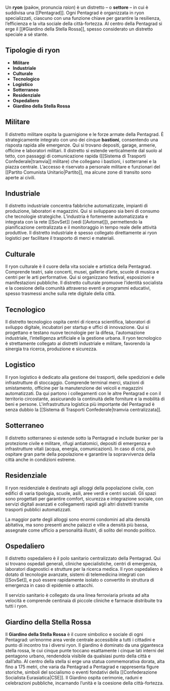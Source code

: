 Un **ryon** (район, pronuncia _raion_) è un distretto – o **settore** – in cui è suddivisa una [[Pentagrad]]. Ogni Pentagrad è organizzata in ryon specializzati, ciascuno con una funzione chiave per garantire la resilienza, l’efficienza e la vita sociale della città-fortezza. Al centro della Pentagrad si erge il [[#Giardino della Stella Rossa]], spesso considerato un distretto speciale a sé stante.
## Tipologie di ryon

- **Militare**
- **Industriale**
- **Culturale**
- **Tecnologico**
- **Logistico**
- **Sotterraneo**
- **Residenziale**
- **Ospedaliero**
- **Giardino della Stella Rossa**
## Militare
Il distretto militare ospita la guarnigione e le forze armate della Pentagrad. È strategicamente integrato con uno dei cinque **bastioni**, consentendo una risposta rapida alle emergenze. Qui si trovano depositi, garage, armerie, officine e laboratori militari. Il distretto si estende verticalmente dal suolo al tetto, con passaggi di comunicazione rapida ([[Sistema di Trasporti Confederale|tramvia]] militare) che collegano i bastioni, i sotterranei e la piazza centrale. L’accesso è riservato a personale militare e funzionari del [[Partito Comunista Unitario|Partito]], ma alcune zone di transito sono aperte ai civili.
## Industriale
Il distretto industriale concentra fabbriche automatizzate, impianti di produzione, laboratori e magazzini. Qui si sviluppano sia beni di consumo che tecnologie strategiche. L’industria è fortemente automatizzata e integrata con la rete [[SovSet]] (vedi [[Avtomat]]), permettendo la pianificazione centralizzata e il monitoraggio in tempo reale delle attività produttive. Il distretto industriale è spesso collegato direttamente ai ryon logistici per facilitare il trasporto di merci e materiali.
## Culturale
Il ryon culturale è il cuore della vita sociale e artistica della Pentagrad. Comprende teatri, sale concerti, musei, gallerie d’arte, scuole di musica e centri per le arti performative. Qui si organizzano festival, esposizioni e manifestazioni pubbliche. Il distretto culturale promuove l’identità socialista e la coesione della comunità attraverso eventi e programmi educativi, spesso trasmessi anche sulla rete digitale della città.
## Tecnologico
Il distretto tecnologico ospita centri di ricerca scientifica, laboratori di sviluppo digitale, incubatori per startup e uffici di innovazione. Qui si progettano e testano nuove tecnologie per la difesa, l’automazione industriale, l’intelligenza artificiale e la gestione urbana. Il ryon tecnologico è strettamente collegato ai distretti industriale e militare, favorendo la sinergia tra ricerca, produzione e sicurezza.
## Logistico
Il ryon logistico è dedicato alla gestione dei trasporti, delle spedizioni e delle infrastrutture di stoccaggio. Comprende terminal merci, stazioni di smistamento, officine per la manutenzione dei veicoli e magazzini automatizzati. Da qui partono i collegamenti con le altre Pentagrad e con il territorio circostante, assicurando la continuità delle forniture e la mobilità di beni e persone. L'infrastruttura logistica più importante del Pentagrad è senza dubbio la [[Sistema di Trasporti Confederale|tramvia centralizzata]].
## Sotterraneo
Il distretto sotterraneo si estende sotto la Pentagrad e include bunker per la protezione civile e militare, rifugi antiatomici, depositi di emergenza e infrastrutture vitali (acqua, energia, comunicazioni). In caso di crisi, può ospitare gran parte della popolazione e garantire la sopravvivenza della città anche in condizioni estreme.
## Residenziale
Il ryon residenziale è destinato agli alloggi della popolazione civile, con edifici di varia tipologia, scuole, asili, aree verdi e centri sociali. Gli spazi sono progettati per garantire comfort, sicurezza e integrazione sociale, con servizi digitali avanzati e collegamenti rapidi agli altri distretti tramite trasporti pubblici automatizzati. 

La maggior parte degli alloggi sono enormi condomini ad alta densità abitativa, ma sono presenti anche palazzi e ville a densità più bassa, assegnate come ufficio a personalità illustri, di solito del mondo politico.
## Ospedaliero
Il distretto ospedaliero è il polo sanitario centralizzato della Pentagrad. Qui si trovano ospedali generali, cliniche specialistiche, centri di emergenza, laboratori diagnostici e strutture per la ricerca medica. Il ryon ospedaliero è dotato di tecnologie avanzate, sistemi di telemedicina integrati con [[SovSet]], e può essere rapidamente isolato o convertito in struttura di emergenza in caso di epidemie o attacchi.

Il servizio sanitario è collegato da una linea ferroviaria privata ad alta velocità e comprende centinaia di piccole cliniche e farmacie distribuite tra tutti i ryon.
## Giardino della Stella Rossa
Il **Giardino della Stella Rossa** è il cuore simbolico e sociale di ogni Pentagrad: un’enorme area verde centrale accessibile a tutti i cittadini e punto di incontro tra i diversi ryon. Il giardino è dominato da una gigantesca stella rossa, le cui cinque punte toccano esattamente i cinque lati interni del pentagono urbano, rendendola visibile da qualsiasi punto della città e dall’alto. 
Al centro della stella si erge una statua commemorativa dorata, alta fino a 175 metri, che varia da Pentagrad a Pentagrad e rappresenta figure storiche, simboli del socialismo o eventi fondativi della [[Confederazione Socialista Eurasiatica|CSE]]. Il Giardino ospita cerimonie, raduni e celebrazioni pubbliche, incarnando l’unità e la coesione della città-fortezza.